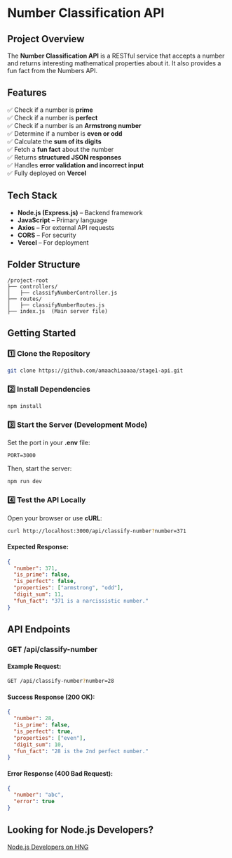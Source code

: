 # **Number Classification API**  

## **Project Overview**  
The **Number Classification API** is a RESTful service that accepts a number and returns interesting mathematical properties about it. It also provides a fun fact from the Numbers API.  

## **Features**  
✅ Check if a number is **prime**  
✅ Check if a number is **perfect**  
✅ Check if a number is an **Armstrong number**  
✅ Determine if a number is **even or odd**  
✅ Calculate the **sum of its digits**  
✅ Fetch a **fun fact** about the number  
✅ Returns **structured JSON responses**  
✅ Handles **error validation and incorrect input**  
✅ Fully deployed on **Vercel**  

## **Tech Stack**  
- **Node.js (Express.js)** – Backend framework  
- **JavaScript** – Primary language  
- **Axios** – For external API requests  
- **CORS** – For security  
- **Vercel** – For deployment  

## **Folder Structure**  
```
/project-root  
├── controllers/  
│   ├── classifyNumberController.js  
├── routes/  
│   ├── classifyNumberRoutes.js  
├── index.js  (Main server file)  
```  

## **Getting Started**  

### **1️⃣ Clone the Repository**  
```sh
git clone https://github.com/amaachiaaaaa/stage1-api.git
```

### **2️⃣ Install Dependencies**  
```sh
npm install
```

### **3️⃣ Start the Server (Development Mode)**  
Set the port in your **.env** file:  
```
PORT=3000
```
Then, start the server:  
```sh
npm run dev
```

### **4️⃣ Test the API Locally**  
Open your browser or use **cURL**:  
```sh
curl http://localhost:3000/api/classify-number?number=371
```
#### **Expected Response:**  
```json
{
  "number": 371,
  "is_prime": false,
  "is_perfect": false,
  "properties": ["armstrong", "odd"],
  "digit_sum": 11,
  "fun_fact": "371 is a narcissistic number."
}
```

## **API Endpoints**  

### **GET /api/classify-number**  
#### **Example Request:**  
```sh
GET /api/classify-number?number=28
```

#### **Success Response (200 OK):**  
```json
{
  "number": 28,
  "is_prime": false,
  "is_perfect": true,
  "properties": ["even"],
  "digit_sum": 10,
  "fun_fact": "28 is the 2nd perfect number."
}
```

#### **Error Response (400 Bad Request):**  
```json
{
  "number": "abc",
  "error": true
}
```

## **Looking for Node.js Developers?**  
[Node.js Developers on HNG](https://hng.tech/hire/nodejs-developers) 
